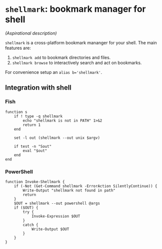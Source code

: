 # `shellmark`: bookmark manager for shell

_(Aspirational description)_

`shellmark` is a cross-platform bookmark mananger for your shell. 
The main features are:
1. `shellmark add` to bookmark directories and files.
2. `shellmark browse` to interactively search and act on bookmarks.

For convenience setup an `alias b='shellmark'`.

## Integration with shell

### Fish

```
function s
    if ! type -q shellmark
        echo "shellmark is not in PATH" 1>&2
        return 1
    end

    set -l out (shellmark --out unix $argv)

    if test -n "Sout"
        eval "$out"
    end
end
```

### PowerShell

```
function Invoke-Shellmark {
    if (-Not (Get-Command shellmark -ErrorAction SilentlyContinue)) {
        Write-Output "shellmark not found in path"
        return
    }
    $OUT = shellmark --out powershell @args
    if ($OUT) {
        try {
            Invoke-Expression $OUT
        }
        catch {
            Write-Output $OUT
        }
    }
}
```